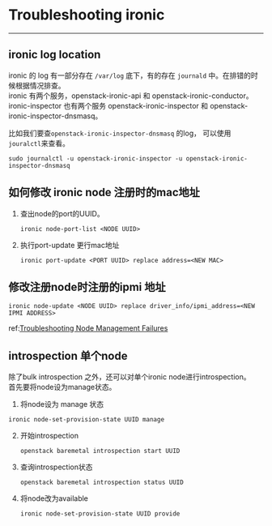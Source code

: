 # Troubleshooting ironic

---

## ironic log location

ironic 的 log 有一部分存在 `/var/log` 底下，有的存在 `journald` 中。在排错的时候根据情况排查。  
ironic 有两个服务，openstack-ironic-api 和 openstack-ironic-conductor。ironic-inspector 也有两个服务 openstack-ironic-inspector 和 openstack-ironic-inspector-dnsmasq。

比如我们要查`openstack-ironic-inspector-dnsmasq` 的log， 可以使用`jouralctl`来查看。

```
sudo journalctl -u openstack-ironic-inspector -u openstack-ironic-inspector-dnsmasq
```

## 如何修改 ironic node 注册时的mac地址

1. 查出node的port的UUID。

   ```
   ironic node-port-list <NODE UUID>
   ```

2. 执行port-update 更行mac地址

   ```
   ironic port-update <PORT UUID> replace address=<NEW MAC>
   ```

## 修改注册node时注册的ipmi 地址

```
ironic node-update <NODE UUID> replace driver_info/ipmi_address=<NEW IPMI ADDRESS>
```

ref:[Troubleshooting Node Management Failures](http://docs.openstack.org/developer/tripleo-docs/troubleshooting/troubleshooting.html#troubleshooting-node-management-failures)

## introspection 单个node

除了bulk introspection 之外，还可以对单个ironic node进行introspection。  
首先要将node设为manage状态。  

1. 将node设为 manage 状态
```
ironic node-set-provision-state UUID manage
```

2. 开始introspection
   ```
   openstack baremetal introspection start UUID
   ```
3. 查询introspection状态
   ```
   openstack baremetal introspection status UUID
   ```
4. 将node改为available
   ```
   ironic node-set-provision-state UUID provide
   ```



